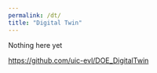 ```yaml
---
permalink: /dt/
title: "Digital Twin"
---
```


Nothing here yet

https://github.com/uic-evl/DOE_DigitalTwin